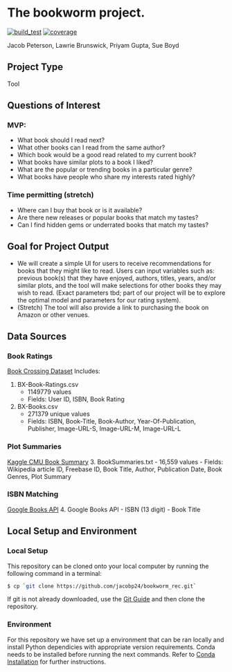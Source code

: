 # The bookworm project. 
[![build_test](https://github.com/jacobp24/bookworm_rec/actions/workflows/build_test.yml/badge.svg)](https://github.com/jacobp24/bookworm_rec/actions/workflows/build_test.yml)
[![coverage](https://img.shields.io/coverallsCoverage/github/jacobp24/bookworm_rec)](https://github.com/jacobp24/bookworm_rec)


Jacob Peterson, Lawrie Brunswick, Priyam Gupta, Sue Boyd 

##  Project Type
Tool 

## Questions of Interest
### MVP: 
- What book should I read next?
- What other books can I read from the same author?
- Which book would be a good read related to my current book?
- What books have similar plots to a book I liked?
- What are the popular or trending books in a particular genre?
- What books have people who share my interests rated highly? 

### Time permitting (stretch)
 - Where can I buy that book or is it available?
 - Are there new releases or popular books that match my tastes?
 - Can I find hidden gems or underrated books that match my tastes?

## Goal for Project Output 
- We will create a simple UI for users to receive recommendations for books that they might like to read. 
Users can input variables such as: previous book(s) that they have enjoyed, authors, titles, years, and/or similar plots, and the tool will make selections for other books they may wish to read. (Exact parameters tbd; part of our project will be to explore the optimal model and parameters for our rating system). 
- (Stretch) The tool will also provide a link to purchasing the book on Amazon or other venues. 

## Data Sources 
### Book Ratings
[Book Crossing Dataset](https://www.kaggle.com/datasets/ruchi798/bookcrossing-dataset/data)
Includes:
1.  BX-Book-Ratings.csv 
    - 1149779 values
    - Fields: User ID, ISBN, Book Rating
2.  BX-Books.csv 
    - 271379 unique values
    - Fields: ISBN, Book-Title, Book-Author, Year-Of-Publication, Publisher, Image-URL-S, Image-URL-M, Image-URL-L

### Plot Summaries
[Kaggle CMU Book Summary](https://www.kaggle.com/datasets/ymaricar/cmu-book-summary-dataset?resource=download) 
3. BookSummaries.txt
    - 16,559 values
    - Fields: Wikipedia article ID, Freebase ID, Book Title, Author, Publication Date, Book Genres, Plot Summary

### ISBN Matching
[Google Books API](https://developers.google.com/books/)
4. Google Books API
    - ISBN (13 digit)
    - Book Title

## Local Setup and Environment

### Local Setup

This repository can be cloned onto your local computer by running the following command in a terminal:
```bash
$ cp `git clone https://github.com/jacobp24/bookworm_rec.git`
```

If git is not already downloaded, use the [Git Guide](https://github.com/git-guides/install-git) and then clone the repository.

### Environment

For this repository we have set up a environment that can be ran locally and install Python dependicies with
appropriate version requirements. Conda needs to be installed before running the next commands. 
Refer to [Conda Installation](https://conda.io/projects/conda/en/latest/user-guide/install/index.html) for further instructions.






